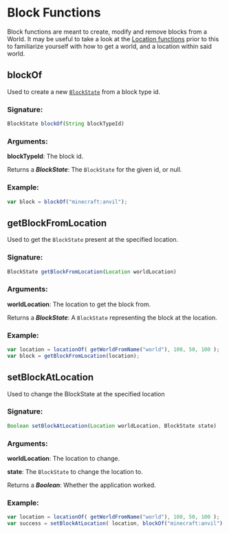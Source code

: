 # Block Functions
 Block functions are meant to create, modify and remove blocks from a World.
 It may be useful to take a look at the [Location functions](Location-Functions.html) prior to this to
 familiarize yourself with how to get a world, and a location within said world.

## blockOf

Used to create a new [`BlockState`](https://jd.spongepowered.org/7.0.0/org/spongepowered/api/block/BlockState.html) from a block type id.

### Signature:
```js
BlockState blockOf(String blockTypeId)
```
### Arguments:

**blockTypeId**: The block id.

Returns a _**BlockState**_: The `BlockState` for the given id, or null.

### Example:

```js
var block = blockOf("minecraft:anvil");
```

## getBlockFromLocation

Used to get the `BlockState` present at the specified location.

### Signature:
```js
BlockState getBlockFromLocation(Location worldLocation)
```
### Arguments:

**worldLocation**: The location to get the block from.

Returns a _**BlockState**_: A `BlockState` representing the block at the location.

### Example:

```js
var location = locationOf( getWorldFromName("world"), 100, 50, 100 );
var block = getBlockFromLocation(location);
```

## setBlockAtLocation

Used to change the BlockState at the specified location

### Signature:
```js
Boolean setBlockAtLocation(Location worldLocation, BlockState state)
```
### Arguments:

**worldLocation**: The location to change.

**state**: The `BlockState` to change the location to.

Returns a _**Boolean**_: Whether the application worked.

### Example:

```js
var location = locationOf( getWorldFromName("world"), 100, 50, 100 );
var success = setBlockAtLocation( location, blockOf("minecraft:anvil") );
```

